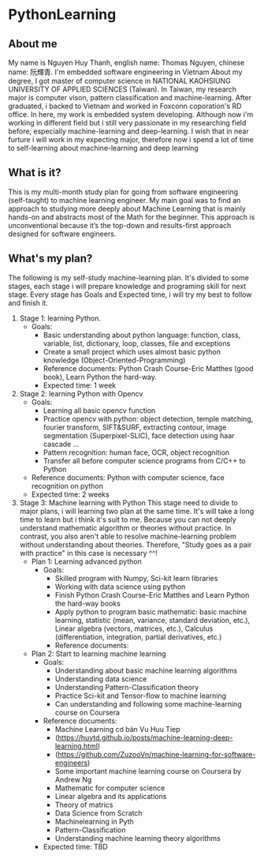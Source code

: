 # PythonLearning
## About me

My name is Nguyen Huy Thanh, english name: Thomas Nguyen, chinese name: 阮輝青. I'm embedded software engineering in Vietnam
About my degree, I got master of computer science in NATIONAL KAOHSIUNG UNIVERSITY OF APPLIED SCIENCES (Taiwan). In Taiwan, my research major is computer vison, pattern classification and machine-learning. After graduated, i backed to Vietnam and worked in Foxconn coporation's RD office. In here, my work is embedded system developing. 
Although now i'm working in different field but i still very passionate in my researching field before, especially machine-learning and deep-learning. I wish that in near furture i will work in my expecting major, therefore now i spend a lot of time to self-learning about machine-learning and deep learning

## What is it?

This is my multi-month study plan for going from software engineering (self-taught) to machine learning engineer.
My main goal was to find an approach to studying more deeply about Machine Learning that is mainly hands-on and abstracts most of the Math for the beginner. This approach is unconventional because it’s the top-down and results-first approach designed for software engineers.

## What's my plan?

The following is my self-study machine-learning plan. It's divided to some stages, each stage i will prepare knowledge and programing skill for next stage. Every stage has Goals and Expected time, i will try my best to follow and finish it.

1. Stage 1: learning Python. 
   - Goals: 
      - Basic understanding about python language: function, class, variable, list, dictionary, loop, classes, file and exceptions
      - Create a small project which uses almost basic python knowledge (Object-Oriented-Programming)
      - Reference documents: Python Crash Course-Eric Matthes (good book), Learn Python the hard-way.
      - Expected time: 1 week
2. Stage 2: learning Python with Opencv
   - Goals: 
      - Learning all basic opencv function
      - Practice opencv with python: object detection, temple matching, fourier transform, SIFT&SURF, extracting contour, image segmentation (Superpixel-SLIC), face detection using haar cascade ...
      - Pattern recognition: human face, OCR, object recognition
      - Transfer all before computer science programs from C/C++ to Python
   - Reference documents: Python with computer science, face recognition on python
   - Expected time: 2 weeks
3. Stage 3: Machine learning with Python
   This stage need to divide to major plans, i will learning two plan at the same time. It's will take a long time to learn but i think it's suit to me. Because you can not deeply understand mathematic algorithm or theories without practice. In contrast, you also aren't able to resolve machine-learning problem without understanding about theories. Therefore, "Study goes as a pair with practice" in this case is necessary ^^!
   * Plan 1: Learning advanced python
      - Goals: 
         - Skilled program with Numpy, Sci-kit learn libraries
         - Working with data science using python
         - Finish Python Crash Course-Eric Matthes and Learn Python the hard-way books
         - Apply python to program basic mathematic: basic machine learning, statistic (mean, variance, standard deviation, etc.), Linear algebra (vectors, matrices, etc.), Calculus (differentiation, integration, partial derivatives, etc.)
         - Reference documents: 
   * Plan 2: Start to learning machine learning
      - Goals: 
         - Understanding about basic machine learning algorithms
         - Understanding data science
         - Understanding Pattern-Classification theory
         - Practice Sci-kit and Tensor-flow to machine learning
         - Can understanding and following some machine-learning course on Coursera
      - Reference documents: 
         - Machine Learning cơ bản Vu Huu Tiep
         - (https://huytd.github.io/posts/machine-learning-deep-learning.html)
         - (https://github.com/ZuzooVn/machine-learning-for-software-engineers)
         - Some important machine learning course on Coursera by Andrew Ng
         - Mathematic for computer science
         - Linear algebra and its applications
         - Theory of matrics
         - Data Science from Scratch
         - Machinelearning in Pyth  
         - Pattern-Classification 
         - Understanding machine learning theory algorithms
      - Expected time: TBD
             
                
                
